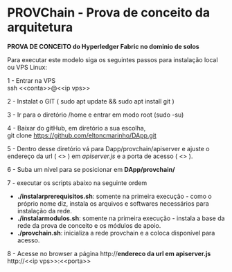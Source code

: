 # PROVChain - Prova de conceito da arquitetura

<b>PROVA DE CONCEITO do Hyperledger Fabric no dominio de solos</b><p>

Para executar este modelo siga os seguintes passos para instalação local ou VPS Linux:<br>

1 - Entrar na VPS<br>
	ssh \<\<conta\>\>@\<\<ip vps\>\>
	
2 - Instalat o GIT ( sudo apt update && sudo apt install git )

3 - Ir para o diretório /home e entrar em modo root (sudo -su) <br>
  
4 - Baixar do gitHub, em diretório a sua escolha, <br>
  git clone https://github.com/eltoncmarinho/DApp.git <br>
    
5 - Dentro desse diretório vá para Dapp/provchain/apiserver e ajuste o endereço da url ( <<ip vps>> ) em <i>apiserver.js</i> e a porta de acesso ( <<porta>> ).<br>

6 - Suba um nível para se posicionar em <b>DApp/provchain/</b><br>
  
7 - executar os scripts abaixo na seguinte ordem<br>
<ul>
<li> <b>./instalarprerequisitos.sh</b>: somente na primeira execução - como o próprio nome diz, instala os arquivos e softwares necessários para instalação da rede.
<li> <b>./instalarmodulos.sh</b>: somente na primeira execução - instala a base da rede da prova de conceito e os módulos de apoio.
<li> <b>./provchain.sh</b>: inicializa a rede provchain e a coloca disponível para acesso.
</ul>

8 - Acesse no browser a página http://<b>endereco da url em apiserver.js</b><br>
  http://\<\<ip vps\>\>:\<\<porta\>\>


 
